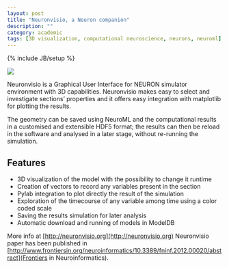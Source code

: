 ```yaml
---
layout: post
title: "Neuronvisio, a Neuron companion"
description: ""
category: academic
tags: [3D visualization, computational neuroscience, neurons, neuroml]
---
```

{% include JB/setup %}

<img src="{{BASE_PATH}}/assets/gfx/pyramidal_3D_change_voltage.png" />

Neuronvisio is a Graphical User Interface for NEURON simulator environment with 
3D capabilities. Neuronvisio makes easy to select and investigate sections’ 
properties and it offers easy integration with matplotlib for plotting the 
results.

The geometry can be saved using NeuroML and the computational results in a 
customised and extensible HDF5 format; the results can then be reload in the 
software and analysed in a later stage, without re-running the simulation.

## Features

- 3D visualization of the model with the possibility to change it runtime
- Creation of vectors to record any variables present in the section
- Pylab integration to plot directly the result of the simulation
- Exploration of the timecourse of any variable among time using a color coded scale
- Saving the results simulation for later analysis
- Automatic download and running of models in ModelDB

More info at [http://neuronvisio.org](http://neuronvisio.org)
Neuronvisio paper has been published in [http://www.frontiersin.org/neuroinformatics/10.3389/fninf.2012.00020/abstract](Frontiers in Neuroinformatics).
